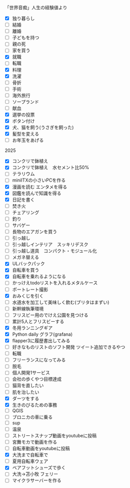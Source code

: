 「世界音痴」人生の経験値より

- [x] 独り暮らし
- [ ] 結婚
- [ ] 離婚
- [ ] 子どもを持つ
- [ ] 親の死
- [ ] 家を買う
- [x] 就職
- [ ] 転職
- [x] 料理
- [x] 洗濯
- [ ] 骨折
- [ ] 手術
- [ ] 海外旅行
- [ ] ソープランド
- [ ] 献血
- [x] 選挙の投票
- [x] ボタン付け
- [x] 犬、猫を飼う(うさぎを飼った)
- [x] 髪型を変える
- [ ] お年玉をあげる

2025

- [x] コンクリで鉢植え
- [x] コンクリで鉢植え　水セメント比50%
- [ ] テラリウム
- [ ] miniITXの小さいPCを作る
- [x] 漫画を読む エンタメを得る
- [x] 図鑑を読んで知識を得る
- [x] 日記を書く
- [ ] 焚き火
- [ ] チェアリング
- [ ] 釣り
- [ ] サバゲー
- [ ] 長物のエアガンを買う
- [ ] 引っ越し
- [ ] 引っ越しインテリア　スッキリデスク
- [ ] 引っ越し道具　コンパクト・モジュール化
- [ ] メガネ替える
- [x] ULバックパック
- [x] 自転車を買う
- [x] 自転車を乗れるようになる
- [ ] かっけえtodoリストを入れるメタルケース
- [ ] ポートレート撮影
- [x] おみくじを引く
- [ ] 水道水を加工して美味しく飲む(ブリタはまずい)
- [ ] 新幹線執筆環境
- [ ] フリスビー用のでけえ公園を見つける
- [ ] 累計5人とフリスビーする
- [x] 冬用ランニングギア
- [x] Python daily グラフ(grafana)
- [x] flapper3に履歴書出してみる
- [ ] 好きなものリストのソフト開発 ツイート追加できるやつ
- [ ] 転職
- [ ] フリーランスになってみる
- [ ] 脱毛
- [ ] 個人開発1サービス
- [ ] 会社の歩くやつ目標達成
- [ ] 猫背を直したい
- [ ] 肌を治したい
- [x] ダーツをする
- [x] 生きのびるための事務
- [ ] QGIS
- [ ] ブロニカの車に乗る
- [ ] sup
- [ ] 温泉
- [ ] ストリートスナップ動画をyoutubeに投稿
- [ ] 宮舞モカで動画を作る
- [ ] 自転車動画をyoutubeに投稿
- [x] 大洗まで自転車で
- [ ] 夏用自転車ウェア
- [x] ベアフットシューズで歩く
- [ ] 大洗→苫小牧 フェリー
- [ ] マイクラサーバーを作る
